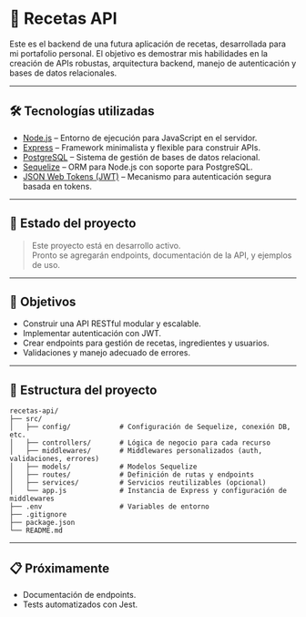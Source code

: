 # 🍛 Recetas API

Este es el backend de una futura aplicación de recetas, desarrollada para mi portafolio personal. El objetivo es demostrar mis habilidades en la creación de APIs robustas, arquitectura backend, manejo de autenticación y bases de datos relacionales.

---

## 🛠️ Tecnologías utilizadas

- [Node.js](https://nodejs.org/es) – Entorno de ejecución para JavaScript en el servidor.
- [Express](https://expressjs.com/es/) – Framework minimalista y flexible para construir APIs.
- [PostgreSQL](https://www.postgresql.org/download/) – Sistema de gestión de bases de datos relacional.
- [Sequelize](https://sequelize.org/) – ORM para Node.js con soporte para PostgreSQL.
- [JSON Web Tokens (JWT)](https://jwt.io/) – Mecanismo para autenticación segura basada en tokens.

---

## 🚧 Estado del proyecto

> Este proyecto está en desarrollo activo.  
> Pronto se agregarán endpoints, documentación de la API, y ejemplos de uso.

---

## 📌 Objetivos

- Construir una API RESTful modular y escalable.
- Implementar autenticación con JWT.
- Crear endpoints para gestión de recetas, ingredientes y usuarios.
- Validaciones y manejo adecuado de errores.

---

## 📂 Estructura del proyecto

```plaintext
recetas-api/
├── src/
│   ├── config/            # Configuración de Sequelize, conexión DB, etc.
│   ├── controllers/       # Lógica de negocio para cada recurso
│   ├── middlewares/       # Middlewares personalizados (auth, validaciones, errores)
│   ├── models/            # Modelos Sequelize
│   ├── routes/            # Definición de rutas y endpoints
│   ├── services/          # Servicios reutilizables (opcional)
│   └── app.js             # Instancia de Express y configuración de middlewares
├── .env                   # Variables de entorno
├── .gitignore
├── package.json
└── README.md
```

---

## 📋 Próximamente

- Documentación de endpoints.
- Tests automatizados con Jest.
